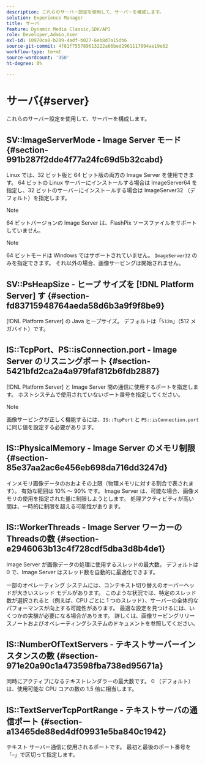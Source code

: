 ```yaml
---
description: これらのサーバー設定を使用して、サーバーを構成します。
solution: Experience Manager
title: サーバ
feature: Dynamic Media Classic,SDK/API
role: Developer,Admin,User
exl-id: 10970ca8-b209-4adf-b027-6eb8d7a15db6
source-git-commit: 4f81f755789613222a66bed2961117604ae19e62
workflow-type: tm+mt
source-wordcount: '350'
ht-degree: 0%

---
```


# サーバ{#server}

これらのサーバー設定を使用して、サーバーを構成します。

## SV::ImageServerMode - Image Server モード {#section-991b287f2dde4f77a24fc69d5b32cabd}

Linux では、32 ビット版と 64 ビット版の両方の Image Server を使用できます。 64 ビットの Linux サーバーにインストールする場合は ImageServer64 を指定し、32 ビットのサーバーにインストールする場合は ImageServer32 （デフォルト）を指定します。

>[!NOTE]
>
>64 ビットバージョンの Image Server は、FlashPix ソースファイルをサポートしていません。

>[!NOTE]
>
>64 ビットモードは Windows ではサポートされていません。 `ImageServer32` のみを指定できます。 それ以外の場合、画像サービングは開始されません。

## SV::PsHeapSize - ヒープ サイズを [!DNL Platform Server] す {#section-fd83715948764aeda58d6b3a9f9f8be9}

[!DNL Platform Server] の Java ヒープサイズ。 デフォルトは「`512m`」（512 メガバイト）です。

## IS::TcpPort、PS::isConnection.port - Image Server のリスニングポート {#section-5421bfd2ca2a4a979faf812b6fdb2887}

[!DNL Platform Server] と Image Server 間の通信に使用するポートを指定します。 ホストシステムで使用されていないポート番号を指定してください。

>[!NOTE]
>
>画像サービングが正しく機能するには、`IS::TcpPort` と `PS::isConnection.port` に同じ値を設定する必要があります。

## IS::PhysicalMemory - Image Server のメモリ制限 {#section-85e37aa2ac6e456eb698da716dd3247d}

インメモリ画像データのおおよその上限（物理メモリに対する割合で表されます）。 有効な範囲は 10% ～ 90% です。 Image Server は、可能な場合、画像メモリの使用を指定された量に制限しようとします。 処理アクティビティが高い間は、一時的に制限を超える可能性があります。

## IS::WorkerThreads - Image Server ワーカーのThreadsの数 {#section-e2946063b13c4f728cdf5dba3d8b4de1}

Image Server が画像データの処理に使用するスレッドの最大数。 デフォルトは 0 で、Image Server はスレッド数を自動的に最適化できます。

一部のオペレーティング システムには、コンテキスト切り替えのオーバーヘッドが大きいスレッド モデルがあります。 このような状況では、特定のスレッド数が選択されると（例えば、CPU ごとに 1 つのスレッド）、サーバーの全体的なパフォーマンスが向上する可能性があります。 最適な設定を見つけるには、いくつかの実験が必要になる場合があります。 詳しくは、画像サービングリリースノートおよびオペレーティングシステムのドキュメントを参照してください。

## IS::NumberOfTextServers - テキストサーバーインスタンスの数 {#section-971e20a90c1a473598fba738ed95671a}

同時にアクティブになるテキストレンダラーの最大数です。 0 （デフォルト）は、使用可能な CPU コアの数の 1.5 倍に相当します。

## IS::TextServerTcpPortRange - テキストサーバの通信ポート {#section-a13465de88ed4df09931e5ba840c1942}

テキスト サーバー通信に使用されるポートです。 最初と最後のポート番号を「–」で区切って指定します。
